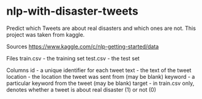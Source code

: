 # nlp-with-disaster-tweets
Predict which Tweets are about real disasters and which ones are not. This project was taken from kaggle.

Sources
https://www.kaggle.com/c/nlp-getting-started/data

Files
train.csv - the training set
test.csv - the test set

Columns
id - a unique identifier for each tweet
text - the text of the tweet
location - the location the tweet was sent from (may be blank)
keyword - a particular keyword from the tweet (may be blank)
target - in train.csv only, denotes whether a tweet is about real disaster (1) or not (0)
